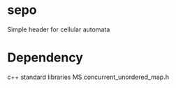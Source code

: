# sepo
Simple header for cellular automata

# Dependency
c++ standard libraries
MS concurrent_unordered_map.h
